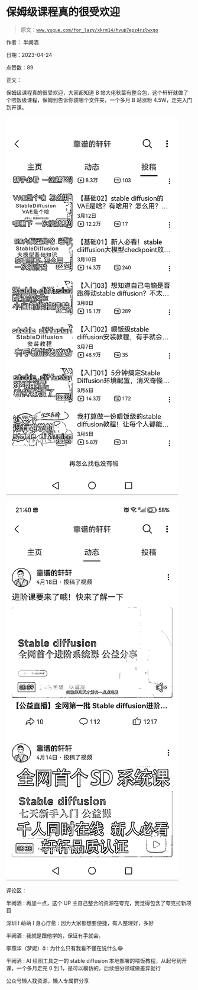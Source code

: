 # 保姆级课程真的很受欢迎

> 原文：[`www.yuque.com/for_lazy/xkrm14/hvup7epz4rzlwxgo`](https://www.yuque.com/for_lazy/xkrm14/hvup7epz4rzlwxgo)

作者： 半阙酒

日期：2023-04-24

点赞数：89

正文：

保姆级课程真的很受欢迎，大家都知道 B 站大佬秋葉有整合包，这个轩轩就做了个喂饭级课程，保姆到告诉你装哪个文件夹，一个多月 B 站涨粉 4.5W，走完入门到开课。

![](img/f32f3bfe177d85a1e4ee4be6d1e05d79.png)

![](img/99f015528a7a4d531e7a446bb3007333.png)

评论区：

半阙酒 : 再加一点，这个 UP 主自己整合的资源在夸克，我觉得包含了夸克拉新项目

深圳 I 萌萌 I 身心疗愈 : 因为大家都想要便捷，有人整理好，多好

半阙酒 : 我就是跟他学的，保证有手就会。

李燕华（梦妮） : 为什么只有我看不懂在说什么😂

半阙酒 : AI 绘图工具之一的 stable diffusion 本地部署的喂饭教程，从起号到开课，一个多月走完 0 到 1，是可以模仿的，后续细分领域做差异就行

公众号懒人找资源，懒人专属群分享

